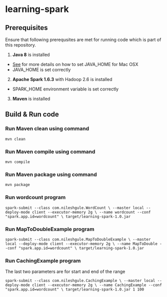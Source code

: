 # learning-spark

## Prerequisites
Ensure that following prerequsites are met for running code which is part of this repository.
1. **Java 8** is installed
* [See](https://www.mkyong.com/java/how-to-set-java_home-environment-variable-on-mac-os-x/) for more details on how to set JAVA_HOME for Mac OSX 
* JAVA_HOME is set correctly
2. **Apache Spark 1.6.3** with Hadoop 2.6 is installed 
* SPARK_HOME environment variable is set correctly
3. **Maven** is installed

## Build & Run code
### Run Maven clean using command

`
mvn clean
`

### Run Maven compile using command

`
mvn compile
`

### Run Maven package using command

`
mvn package
`


### Run wordcount program

`
spark-submit --class com.nileshgule.WordCount \
--master local --deploy-mode client --executor-memory 2g \
--name wordcount --conf "spark.app.id=wordcount" \
target/learning-spark-1.0.jar
`

### Run MapToDoubleExample program

`
spark-submit --class com.nileshgule.MapToDoubleExample \
--master local --deploy-mode client --executor-memory 2g \
--name MapToDouble --conf "spark.app.id=wordcount" \
target/learning-spark-1.0.jar
`

### Run CachingExample program
The last two parameters are for start and end of the range 

`
spark-submit --class com.nileshgule.CachingExample \
--master local --deploy-mode client --executor-memory 2g \
--name CachingExample --conf "spark.app.id=wordcount" \
target/learning-spark-1.0.jar 1 100
`